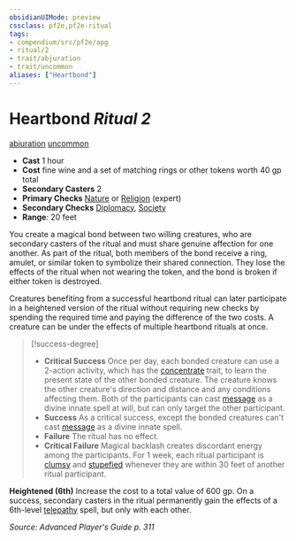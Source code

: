 ```yaml
---
obsidianUIMode: preview
cssclass: pf2e,pf2e-ritual
tags:
- compendium/src/pf2e/apg
- ritual/2
- trait/abjuration
- trait/uncommon
aliases: ["Heartbond"]
---
```

# Heartbond *Ritual 2*  
[abjuration](rules/traits/abjuration.md "Abjuration School Trait")  [uncommon](rules/traits/uncommon.md "Uncommon Rarity Trait")  

- **Cast** 1 hour
- **Cost** fine wine and a set of matching rings or other tokens worth 40 gp total
- **Secondary Casters** 2
- **Primary Checks** [Nature](compendium/skills.md#Nature) or [Religion](compendium/skills.md#Religion) (expert)
- **Secondary Checks** [Diplomacy](compendium/skills.md#Diplomacy), [Society](compendium/skills.md#Society)
- **Range**: 20 feet

You create a magical bond between two willing creatures, who are secondary casters of the ritual and must share genuine affection for one another. As part of the ritual, both members of the bond receive a ring, amulet, or similar token to symbolize their shared connection. They lose the effects of the ritual when not wearing the token, and the bond is broken if either token is destroyed.

Creatures benefiting from a successful heartbond ritual can later participate in a heightened version of the ritual without requiring new checks by spending the required time and paying the difference of the two costs. A creature can be under the effects of multiple heartbond rituals at once.

> [!success-degree] 
> - **Critical Success** Once per day, each bonded creature can use a 2-action activity, which has the [concentrate](rules/traits/concentrate.md "Concentrate Action & Ability Trait") trait, to learn the present state of the other bonded creature. The creature knows the other creature's direction and distance and any conditions affecting them. Both of the participants can cast [message](compendium/spells/message.md) as a divine innate spell at will, but can only target the other participant.
> - **Success** As a critical success, except the bonded creatures can't cast [message](compendium/spells/message.md) as a divine innate spell.
> - **Failure** The ritual has no effect.
> - **Critical Failure** Magical backlash creates discordant energy among the participants. For 1 week, each ritual participant is [clumsy](rules/conditions.md#Clumsy) and [stupefied](rules/conditions.md#Stupefied) whenever they are within 30 feet of another ritual participant.

**Heightened (6th)** Increase the cost to a total value of 600 gp. On a success, secondary casters in the ritual permanently gain the effects of a 6th-level [telepathy](compendium/spells/telepathy.md) spell, but only with each other.

*Source: Advanced Player's Guide p. 311*